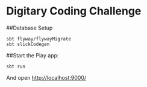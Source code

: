 # Digitary Coding Challenge

##Database Setup

```
sbt flyway/flywayMigrate
sbt slickCodegen
```

##Start the Play app:

```
sbt run
```

And open [http://localhost:9000/](http://localhost:9000/)